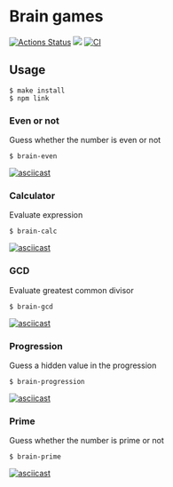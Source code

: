 # Brain games
[![Actions Status](https://github.com/Ansseii/frontend-project-lvl1/workflows/hexlet-check/badge.svg)](https://github.com/Ansseii/frontend-project-lvl1/actions)
<a href="https://codeclimate.com/github/Ansseii/frontend-project-lvl1/maintainability"><img src="https://api.codeclimate.com/v1/badges/72290170e06acc610172/maintainability" /></a>
[![CI](https://github.com/Ansseii/frontend-project-lvl1/actions/workflows/main.yml/badge.svg?branch=main)](https://github.com/Ansseii/frontend-project-lvl1/actions/workflows/main.yml)
## Usage
```shell
$ make install
$ npm link
```
### Even or not
Guess whether the number is even or not
```shell
$ brain-even
```
[![asciicast](https://asciinema.org/a/AIxD8zyrz4xgGm9AplpSJN5H9.svg)](https://asciinema.org/a/AIxD8zyrz4xgGm9AplpSJN5H9)
### Calculator
Evaluate expression
```shell
$ brain-calc
```
[![asciicast](https://asciinema.org/a/I2HSXMflFQMSo95aTjAPOUX1F.svg)](https://asciinema.org/a/I2HSXMflFQMSo95aTjAPOUX1F)
### GCD
Evaluate greatest common divisor
```shell
$ brain-gcd
```
[![asciicast](https://asciinema.org/a/vnXDyr545n7Iu22jVlGG0bPqD.svg)](https://asciinema.org/a/vnXDyr545n7Iu22jVlGG0bPqD)
### Progression
Guess a hidden value in the progression
```shell
$ brain-progression
```
[![asciicast](https://asciinema.org/a/UrZTmES1U3rEa0T8SwfCdPN2B.svg)](https://asciinema.org/a/UrZTmES1U3rEa0T8SwfCdPN2B)
### Prime
Guess whether the number is prime or not
```shell
$ brain-prime
```
[![asciicast](https://asciinema.org/a/DmvNHoPckBvSd4fznxkijyClp.svg)](https://asciinema.org/a/DmvNHoPckBvSd4fznxkijyClp)